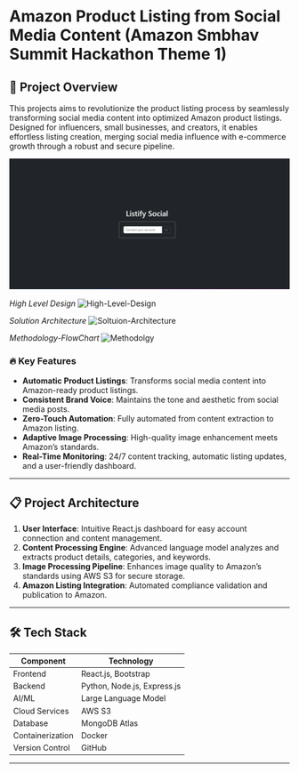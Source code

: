 #  Amazon Product Listing from Social Media Content (Amazon Smbhav Summit Hackathon Theme 1)

## 🚀 Project Overview

This projects aims to revolutionize the product listing process by seamlessly transforming social media content into optimized Amazon product listings. Designed for influencers, small businesses, and creators, it enables effortless listing creation, merging social media influence with e-commerce growth through a robust and secure pipeline.

![frontend](image.png)

_High Level Design_
![High-Level-Design](https://github.com/user-attachments/assets/b394d931-e9b2-40c1-8283-68b57468c2f4)

_Solution Architecture_
![Soltuion-Architecture](https://github.com/user-attachments/assets/a4d5aedd-03a0-4422-91e3-35810abd5526)

_Methodology-FlowChart_
![Methodolgy](https://github.com/user-attachments/assets/bae9db5a-199c-4580-97e0-7e1ec87a823e)

### 🔥 Key Features
- **Automatic Product Listings**: Transforms social media content into Amazon-ready product listings.
- **Consistent Brand Voice**: Maintains the tone and aesthetic from social media posts.
- **Zero-Touch Automation**: Fully automated from content extraction to Amazon listing.
- **Adaptive Image Processing**: High-quality image enhancement meets Amazon’s standards.
- **Real-Time Monitoring**: 24/7 content tracking, automatic listing updates, and a user-friendly dashboard.
  
---

## 📋 Project Architecture



1. **User Interface**: Intuitive React.js dashboard for easy account connection and content management.
2. **Content Processing Engine**: Advanced language model analyzes and extracts product details, categories, and keywords.
3. **Image Processing Pipeline**: Enhances image quality to Amazon’s standards using AWS S3 for secure storage.
4. **Amazon Listing Integration**: Automated compliance validation and publication to Amazon.


---

## 🛠️ Tech Stack

| Component          | Technology                    |
|--------------------|-------------------------------|
| Frontend           | React.js, Bootstrap           |
| Backend            | Python, Node.js, Express.js   |
| AI/ML              | Large Language Model          |
| Cloud Services     | AWS S3                        |
| Database           | MongoDB Atlas                 |
| Containerization   | Docker                        |
| Version Control    | GitHub                        |

---



